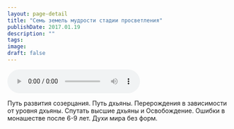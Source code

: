 ```yaml
---
layout: page-detail
title: "Семь земель мудрости стадии просветления"
publishDate: 2017.01.19
description: ""
tags:
image:
draft: false
---
```


<audio title="2017.01.19 - Семь земель мудрости стадии просветления.mp3" src="/upload/iblock/40b/40bc0b795e5740003ee4194082fd95dd.mp3" controls=""></audio>

 Путь развития созерцания. Путь дхьяны. Перерождения в зависимости от уровня дхьяны. Спутать высшие дхьяны и Освобождение. Ошибки в монашестве после 6-9 лет. Духи мира без форм. 

  
